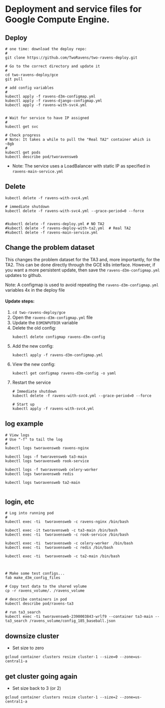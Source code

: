 # Deployment and service files for Google Compute Engine.

## Deploy

```
# one time: download the deploy repo:
#
git clone https://github.com/TwoRavens/two-ravens-deploy.git  

# Go to the correct directory and update it
#
cd two-ravens-deploy/gce
git pull

# add config variables
#
kubectl apply -f ravens-d3m-configmap.yml
kubectl apply -f ravens-django-configmap.yml
kubectl apply -f ravens-with-svc4.yml


# Wait for service to have IP assigned
#
kubectl get svc

# Check progress
# Note: It takes a while to pull the "Real TA2" container which is ~8gb
#
kubectl get pods
kubectl describe pod/tworavensweb
```

- Note: The service uses a LoadBalancer with static IP as specified in `ravens-main-service.yml`

## Delete

```
kubectl delete -f ravens-with-svc4.yml

# immediate shutdown
kubectl delete -f ravens-with-svc4.yml --grace-period=0 --force


#kubectl delete -f ravens-deploy.yml # NO TA2
#kubectl delete -f ravens-deploy-with-ta2.yml  # Real TA2
#kubectl delete -f ravens-main-service.yml
```

## Change the problem dataset

This changes the problem dataset for the TA3 and, more importantly, for the TA2.
This can be done directly through the GCE k8s  interface.  However, if you want a more persistent update, then save the `ravens-d3m-configmap.yml` updates to github.

Note: A configmap is used to avoid repeating the `ravens-d3m-configmap.yml` variables 4x in the deploy file

#### Update steps:

1. `cd two-ravens-deploy/gce`
2. Open the `ravens-d3m-configmap.yml` file
3. Update the `D3MINPUTDIR` variable
4. Delete the old config:
    ```
    kubectl delete configmap ravens-d3m-config
    ```
5. Add the new config:
    ```
    kubectl apply -f ravens-d3m-configmap.yml
    ```
6. View the new config:
    ```
    kubectl get configmap ravens-d3m-config -o yaml
    ```
7.  Restart the service
    ```
    # Immediate shutdown
    kubectl delete -f ravens-with-svc4.yml --grace-period=0 --force

    # Start up
    kubectl apply -f ravens-with-svc4.yml
    ```

## log example

```
# View logs
# Use "-f" to tail the log
#
kubectl logs tworavensweb ravens-nginx

kubectl logs -f tworavensweb ta3-main
kubectl logs tworavensweb rook-service

kubectl logs -f tworavensweb celery-worker
kubectl logs tworavensweb redis

kubectl logs tworavensweb ta2-main


```

## login, etc

```
# Log into running pod
#
kubectl exec -ti  tworavensweb -c ravens-nginx /bin/bash

kubectl exec -it tworavensweb -c ta3-main /bin/bash
kubectl exec -ti  tworavensweb -c rook-service /bin/bash

kubectl exec -ti  tworavensweb -c celery-worker  /bin/bash
kubectl exec -ti  tworavensweb -c redis /bin/bash

kubectl exec -ti  tworavensweb -c ta2-main /bin/bash



# Make some test configs...
fab make_d3m_config_files

# Copy test data to the shared volume
cp -r ravens_volume/. /ravens_volume

# describe containers in pod
kubectl describe pod/ravens-ta3

# run ta3_search
kubectl exec -ti tworavensweb-2390003843-wrlf9 --container ta3-main -- ta3_search /ravens_volume/config_185_baseball.json

```

## downsize cluster

- Set size to zero

```
gcloud container clusters resize cluster-1 --size=0 --zone=us-central1-a
```

## get cluster going again

- Set size back to 3 (or 2)

```
gcloud container clusters resize cluster-1 --size=2 --zone=us-central1-a
```
